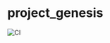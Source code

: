 # project_genesis
![CI](https://github.com/99002673/project_genesis/workflows/CI/badge.svg?branch=master)
